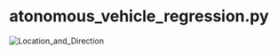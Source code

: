 # atonomous_vehicle_regression.py

![Location_and_Direction](https://user-images.githubusercontent.com/90746233/136648485-67f6f055-2777-49ca-9bb8-1eb072f6b056.JPG)
